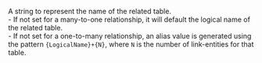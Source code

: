 A string to represent the name of the related table.<br />-  If not set for a many-to-one relationship, it will default the logical name of the related table.<br />- If not set for a one-to-many relationship, an alias value is generated using the pattern `{LogicalName}+{N}`, where `N` is the number of link-entities for that table.
